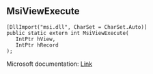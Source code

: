 ## MsiViewExecute

```
[DllImport("msi.dll", CharSet = CharSet.Auto)]
public static extern int MsiViewExecute(
   IntPtr hView,
   IntPtr hRecord
);
```

Microsoft documentation: [Link](https://learn.microsoft.com/en-us/windows/win32/api/msiquery/nf-msiquery-msiviewexecute)

